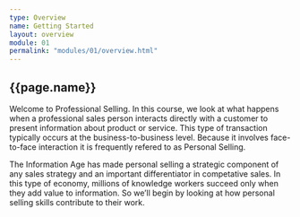 ```yaml
---
type: Overview
name: Getting Started
layout: overview
module: 01
permalink: "modules/01/overview.html"
---
```


## {{page.name}}

Welcome to Professional Selling. In this course, we look at what happens when a professional sales person interacts directly with a customer to present information about product or service. This type of transaction typically occurs at the business-to-business level. Because it involves face-to-face interaction it is frequently refered to as Personal Selling.

The Information Age has made personal selling a strategic component of any sales strategy and an important differentiator in competative sales. In this type of economy, millions of knowledge workers succeed only when they add value to information. So we’ll begin by looking at how personal selling skills contribute to their work.
